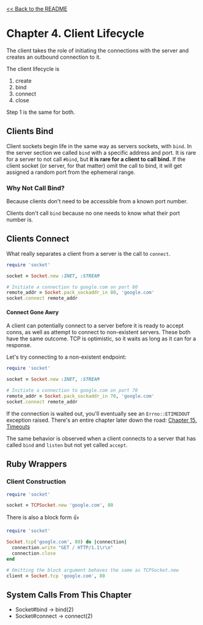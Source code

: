 [&lt;&lt; Back to the README](README.md)

# Chapter 4. Client Lifecycle

The client takes the role of initiating the connections with the server and
creates an outbound connection to it.

The client lifecycle is

1. create
2. bind
3. connect
4. close

Step 1 is the same for both.

## Clients Bind

Client sockets begin life in the same way as servers sockets, with `bind`. In
the server section we called `bind` with a specific address and port. It is rare
for a server to not call `#bind`, but **it is rare for a client to call bind.**
If the client socket (or server, for that matter) omit the call to bind, it will
get assigned a random port from the ephemeral range.

### Why Not Call Bind?

Because clients don't need to be accessible from a known port number.

Clients don't call `bind` because no one needs to know what their port number
is.

## Clients Connect

What really separates a client from a server is the call to `connect`.

```ruby
require 'socket'

socket = Socket.new :INET, :STREAM

# Initiate a connection to google.com on port 80
remote_addr = Socket.pack_sockaddr_in 80, 'google.com'
socket.connect remote_addr
```

#### Connect Gone Awry

A client can potentially connect to a server before it is ready to accept conns,
as well as attempt to connect to non-existent servers. These both have the same
outcome. TCP is optimistic, so it waits as long as it can for a response.

Let's try connecting to a non-existent endpoint:

```ruby
require 'socket'

socket = Socket.new :INET, :STREAM

# Initiate a connection to google.com on port 70
remote_addr = Socket.pack_sockaddr_in 70, 'google.com'
socket.connect remote_addr
```

If the connection is waited out, you'll eventually see an `Errno::ETIMEDOUT`
exception raised. There's an entire chapter later down the road: 
[Chapter 15. Timeouts](ch15-timeouts.md)

The same behavior is observed when a client connects to a server that has
called `bind` and `listen` but not yet called `accept`.

## Ruby Wrappers

### Client Construction

```ruby
require 'socket'

socket = TCPSocket.new 'google.com', 80
```

There is also a block form :+1:

```ruby
require 'socket'

Socket.tcp('google.com', 80) do |connection|
  connection.write "GET / HTTP/1.1\r\n"
  connection.close
end

# Omitting the block argument behaves the same as TCPSocket.new
client = Socket.tcp 'google.com', 80
```

## System Calls From This Chapter

* Socket#bind -> bind(2)
* Socket#connect -> connect(2)
